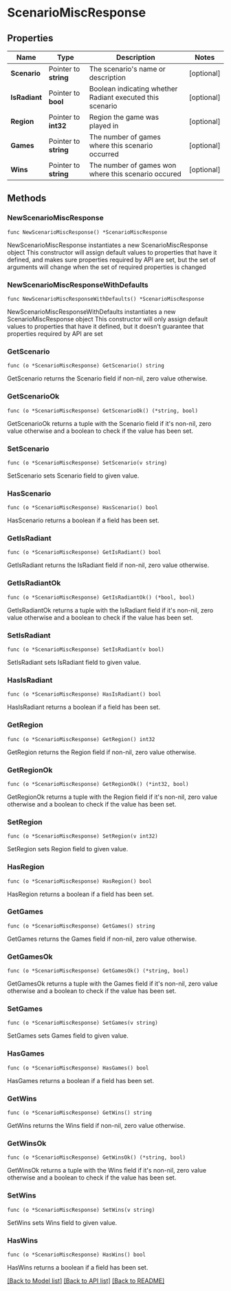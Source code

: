 # ScenarioMiscResponse

## Properties

Name | Type | Description | Notes
------------ | ------------- | ------------- | -------------
**Scenario** | Pointer to **string** | The scenario&#39;s name or description | [optional] 
**IsRadiant** | Pointer to **bool** | Boolean indicating whether Radiant executed this scenario | [optional] 
**Region** | Pointer to **int32** | Region the game was played in | [optional] 
**Games** | Pointer to **string** | The number of games where this scenario occurred | [optional] 
**Wins** | Pointer to **string** | The number of games won where this scenario occured | [optional] 

## Methods

### NewScenarioMiscResponse

`func NewScenarioMiscResponse() *ScenarioMiscResponse`

NewScenarioMiscResponse instantiates a new ScenarioMiscResponse object
This constructor will assign default values to properties that have it defined,
and makes sure properties required by API are set, but the set of arguments
will change when the set of required properties is changed

### NewScenarioMiscResponseWithDefaults

`func NewScenarioMiscResponseWithDefaults() *ScenarioMiscResponse`

NewScenarioMiscResponseWithDefaults instantiates a new ScenarioMiscResponse object
This constructor will only assign default values to properties that have it defined,
but it doesn't guarantee that properties required by API are set

### GetScenario

`func (o *ScenarioMiscResponse) GetScenario() string`

GetScenario returns the Scenario field if non-nil, zero value otherwise.

### GetScenarioOk

`func (o *ScenarioMiscResponse) GetScenarioOk() (*string, bool)`

GetScenarioOk returns a tuple with the Scenario field if it's non-nil, zero value otherwise
and a boolean to check if the value has been set.

### SetScenario

`func (o *ScenarioMiscResponse) SetScenario(v string)`

SetScenario sets Scenario field to given value.

### HasScenario

`func (o *ScenarioMiscResponse) HasScenario() bool`

HasScenario returns a boolean if a field has been set.

### GetIsRadiant

`func (o *ScenarioMiscResponse) GetIsRadiant() bool`

GetIsRadiant returns the IsRadiant field if non-nil, zero value otherwise.

### GetIsRadiantOk

`func (o *ScenarioMiscResponse) GetIsRadiantOk() (*bool, bool)`

GetIsRadiantOk returns a tuple with the IsRadiant field if it's non-nil, zero value otherwise
and a boolean to check if the value has been set.

### SetIsRadiant

`func (o *ScenarioMiscResponse) SetIsRadiant(v bool)`

SetIsRadiant sets IsRadiant field to given value.

### HasIsRadiant

`func (o *ScenarioMiscResponse) HasIsRadiant() bool`

HasIsRadiant returns a boolean if a field has been set.

### GetRegion

`func (o *ScenarioMiscResponse) GetRegion() int32`

GetRegion returns the Region field if non-nil, zero value otherwise.

### GetRegionOk

`func (o *ScenarioMiscResponse) GetRegionOk() (*int32, bool)`

GetRegionOk returns a tuple with the Region field if it's non-nil, zero value otherwise
and a boolean to check if the value has been set.

### SetRegion

`func (o *ScenarioMiscResponse) SetRegion(v int32)`

SetRegion sets Region field to given value.

### HasRegion

`func (o *ScenarioMiscResponse) HasRegion() bool`

HasRegion returns a boolean if a field has been set.

### GetGames

`func (o *ScenarioMiscResponse) GetGames() string`

GetGames returns the Games field if non-nil, zero value otherwise.

### GetGamesOk

`func (o *ScenarioMiscResponse) GetGamesOk() (*string, bool)`

GetGamesOk returns a tuple with the Games field if it's non-nil, zero value otherwise
and a boolean to check if the value has been set.

### SetGames

`func (o *ScenarioMiscResponse) SetGames(v string)`

SetGames sets Games field to given value.

### HasGames

`func (o *ScenarioMiscResponse) HasGames() bool`

HasGames returns a boolean if a field has been set.

### GetWins

`func (o *ScenarioMiscResponse) GetWins() string`

GetWins returns the Wins field if non-nil, zero value otherwise.

### GetWinsOk

`func (o *ScenarioMiscResponse) GetWinsOk() (*string, bool)`

GetWinsOk returns a tuple with the Wins field if it's non-nil, zero value otherwise
and a boolean to check if the value has been set.

### SetWins

`func (o *ScenarioMiscResponse) SetWins(v string)`

SetWins sets Wins field to given value.

### HasWins

`func (o *ScenarioMiscResponse) HasWins() bool`

HasWins returns a boolean if a field has been set.


[[Back to Model list]](../README.md#documentation-for-models) [[Back to API list]](../README.md#documentation-for-api-endpoints) [[Back to README]](../README.md)


